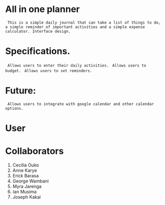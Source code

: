 
# All in one planner 
` This is a simple daily journal that can take a list of things to do, a simple reminder of important activities and a simple expense calculator. Interface design.`

# Specifications.
` Allows users to enter their daily activities.`
` Allows users to budget.`
` Allows users to set reminders.`

# Future: 
` Allows users to integrate with google calendar and other calendar options.`

# User 

# Collaborators
1. Cecilia Ouko
2. Anne Karye
3. Erick Barasa
4. George Wambani
5. Myra Jarenga
6. Ian Musima
7. Joseph Kakai
